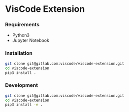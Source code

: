 VisCode Extension
=================

### Requirements
- Python3
- Jupyter Notebook

### Installation
```sh
git clone git@gitlab.com:viscode/viscode-extension.git
cd viscode-extension
pip3 install .
```

### Development
```sh
git clone git@gitlab.com:viscode/viscode-extension.git
cd viscode-extension
pip3 install -e .
```